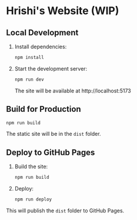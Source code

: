 # Hrishi's Website (WIP)

## Local Development

1. Install dependencies:
   ```powershell
   npm install
   ```
2. Start the development server:
   ```powershell
   npm run dev
   ```
   The site will be available at http://localhost:5173

## Build for Production

```powershell
npm run build
```
The static site will be in the `dist` folder.

## Deploy to GitHub Pages

1. Build the site:
   ```powershell
   npm run build
   ```
2. Deploy:
   ```powershell
   npm run deploy
   ```
This will publish the `dist` folder to GitHub Pages.